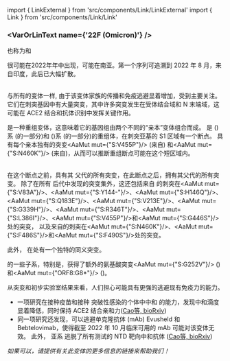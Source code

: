 import { LinkExternal } from 'src/components/Link/LinkExternal'
import { Link } from 'src/components/Link/Link'




<MdxContent filepath="clusters/VoCHeader.md" />

### <VarOrLinText name={'22F (Omicron)'} />
也称为<VarOrLin name="22F (Omicron)" invert={true} />和<Who name="Omicron" />

<MdxContent filepath="clusters/OmicronHeader.md" />

<VarOrLin name="22F (Omicron)"/> 很可能在2022年年中出现，可能在南亚。第一个序列可追溯到 2022 年 8 月，来自印度，此后已大幅扩散。
<br/><br/>

与所有的<Who name="Omicron" />变体一样, 由于该变体家族的传播和免疫逃避显着增加，<VarOrLin name="22F (Omicron)" prefix=""/>受到主要关注。它们在刺突基因中有大量突变，其中许多突变发生在受体结合域和 N 末端域，这可能在 ACE2 结合和抗体识别中发挥关键作用。

<VarOrLin name="22F (Omicron)" prefix=""/>是一种重组变体，这意味着它的基因组由两个不同的“亲本”变体组合而成。 <VarOrLin name="22F (Omicron)" prefix=""/>是<Lin name="BJ.1"/> (<Lin name="BA.2.10.1.1"/>)系 (<VarOrLin name="21L (Omicron)" prefix=""/>的一部分)和<Lin name="BM.1.1.1"/> (<Lin name="BA.2.75.3.1.1.1"/>)系 (<VarOrLin name="22D (Omicron)" prefix=""/>的一部分)的重组体，在刺突亚基的 S1 区域有一个断点。
<VarOrLin name="22F (Omicron)" prefix=""/> 具有每个亲本独有的突变<AaMut mut={"S:V455P"}/> (来自<Lin name="BJ.1"/>) 和<AaMut mut={"S:N460K"}/> (来自<Lin name="BM.1.1.1"/>)，从而可以推断重组断点可能在这个短区域内。
<br/>
<br/>

在这个断点之前，<VarOrLin name="22F (Omicron)" prefix=""/>具有其 <Lin name="BJ.1"/>父代的所有突变，在此断点之后，拥有其<Lin name="BM.1.1.1"/>父代的所有突变。 除了在所有 <VarOrLin name="21L (Omicron)" prefix=""/>后代中发现的突变集外，这还包括来自 <Lin name="BJ.1"/>的刺突在<AaMut mut={"S:V83A"}/>、<AaMut mut={"S:Y144-"}/>、<AaMut mut={"S:H146Q"}/>、 <AaMut mut={"S:Q183E"}/>、<AaMut mut={"S:V213E"}/>、<AaMut mut={"S:G339H"}/>、<AaMut mut={"S:R346T"}/>、<AaMut mut={"S:L386I"}/>、<AaMut mut={"S:V455P"}/>和<AaMut mut={"S:G446S"}/>处的突变， 以及来自<Lin name="BM.1.1.1"/>的刺突在<AaMut mut={"S:N460K"}/>、<AaMut mut={"S:F486S"}/>和<AaMut mut={"S:F490S"}/>处的突变。

此外， <VarOrLin name="22F (Omicron)" prefix=""/>在<NucMut mut="A19326G" />处有一个独特的同义突变。

<VarOrLin name="22F (Omicron)" prefix=""/>的一些子系，特别是<Lin name="XBB.1" />，获得了额外的氨基酸突变<AaMut mut={"S:G252V"}/> (<NucMut mut="G22317T"/>) 和<AaMut mut={"ORF8:G8*"}/> (<NucMut mut="G27915T"/>)。

从突变和初步实验室结果来看，人们担心<VarOrLin name="22F (Omicron)" prefix=""/>可能具有更强的逃避现有免疫力的能力。
- 一项研究在接种疫苗和接种 <Who name="Omicron" />突破性感染的个体中中和 <VarOrLin name="22F (Omicron)" prefix=""/>的能力，发现中和滴度显着降低，同时保持 ACE2 结合亲和力([Cao等, bioRxiv](https://www.biorxiv.org/content/10.1101/2022.09.15.507787v4))
- 同一项研究还发现，<VarOrLin name="22F (Omicron)" prefix=""/>可以逃避单克隆抗体 (mAb) Evusheld 和 Bebtelovimab，使得截至 2022 年 10 月临床可用的 mAb 可能对该变体无效。 此外， <VarOrLin name="22F (Omicron)" prefix=""/>亚系 <Lin name="XBB.1" /> 逃脱了所有测试的 NTD 靶向中和抗体 ([Cao等, bioRxiv](https://www.biorxiv.org/content/10.1101/2022.09.15.507787v4))


_如果可以，请提供有关此变体的更多信息的链接来帮助我们！_





